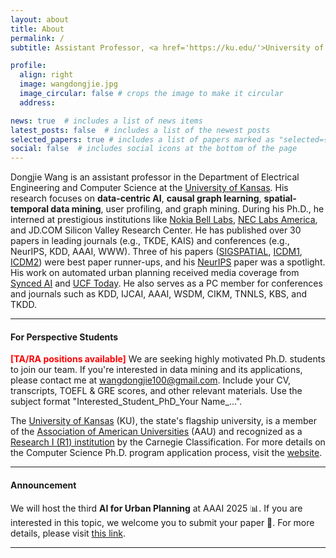 ```yaml
---
layout: about
title: About
permalink: /
subtitle: Assistant Professor, <a href='https://ku.edu/'>University of Kansas</a>. 

profile:
  align: right
  image: wangdongjie.jpg
  image_circular: false # crops the image to make it circular
  address: 

news: true  # includes a list of news items
latest_posts: false  # includes a list of the newest posts
selected_papers: true # includes a list of papers marked as "selected={true}"
social: false  # includes social icons at the bottom of the page
---
```


Dongjie Wang is an assistant professor in the Department of Electrical Engineering and Computer Science at the [University of Kansas](https://ku.edu/). His research focuses on **data-centric AI**, **causal graph learning**, **spatial-temporal data mining**, user profiling, and graph mining. During his Ph.D., he interned at prestigious institutions like [Nokia Bell Labs](https://www.bell-labs.com/#gref), [NEC Labs America](https://www.nec-labs.com/), and JD.COM Silicon Valley Research Center. He has published over 30 papers in leading journals (e.g., TKDE, KAIS) and conferences (e.g., NeurIPS, KDD, AAAI, WWW). Three of his papers ([SIGSPATIAL](https://dl.acm.org/doi/abs/10.1145/3397536.3422268), [ICDM1](https://ieeexplore.ieee.org/abstract/document/9679029), [ICDM2](https://ieeexplore.ieee.org/abstract/document/9679173)) were best paper runner-ups, and his [NeurIPS](https://proceedings.neurips.cc/paper_files/paper/2023/hash/8797d13e5998acfab387d4bf0a5b9b00-Abstract-Conference.html) paper was a spotlight. His work on automated urban planning received media coverage from [Synced AI](https://medium.com/syncedreview/can-ai-reimagine-city-configuration-and-automate-urban-planning-121666e509da) and [UCF Today](https://www.ucf.edu/news/where-artificial-intelligence-meets-urban-planning/). He also serves as a PC member for conferences and journals such as KDD, IJCAI, AAAI, WSDM, CIKM, TNNLS, KBS, and TKDD.


---


<h4>For Perspective Students</h4>

<span style="color:red;font-weight:bold">[TA/RA positions available]</span> We are seeking highly motivated Ph.D. students to join our team. If you're interested in data mining and its applications, please contact me at [wangdongjie100@gmail.com](mailto:wangdongjie100@gmail.com). Include your CV, transcripts, TOEFL & GRE scores, and other relevant materials. Use the subject format "Interested_Student_PhD_Your Name_...".

The [University of Kansas](https://ku.edu/) (KU), the state's flagship university, is a member of the [Association of American Universities](https://en.wikipedia.org/wiki/Association_of_American_Universities) (AAU) and recognized as a [Research I (R1) institution](https://en.wikipedia.org/wiki/List_of_research_universities_in_the_United_States#Universities_classified_as_%22R1:_Doctoral_Universities_%E2%80%93_Very_high_research_activity%22) by the Carnegie Classification. For more details on the Computer Science Ph.D. program application process, visit the [website](https://eecs.ku.edu/phd-program).

---

<h4>Announcement</h4>

We will host the third **AI for Urban Planning** at AAAI 2025 📊. If you are interested in this topic, we welcome you to submit your paper 📝. For more details, please visit [this link](https://ai-for-urban-planning.github.io/AAAI25-workshop/).

---